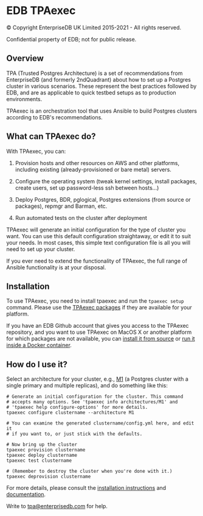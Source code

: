 EDB TPAexec
===========

© Copyright EnterpriseDB UK Limited 2015-2021 - All rights reserved.

Confidential property of EDB; not for public release.

## Overview

TPA (Trusted Postgres Architecture) is a set of recommendations from
EnterpriseDB (and formerly 2ndQuadrant) about how to set up a Postgres cluster
in various scenarios. These represent the best practices followed by EDB, and
are as applicable to quick testbed setups as to production environments.

TPAexec is an orchestration tool that uses Ansible to build Postgres
clusters according to EDB's recommendations.

## What can TPAexec do?

With TPAexec, you can:

1. Provision hosts and other resources on AWS and other platforms,
   including existing (already-provisioned or bare metal) servers.

2. Configure the operating system (tweak kernel settings, install
   packages, create users, set up password-less ssh between hosts…)

3. Deploy Postgres, BDR, pglogical, Postgres extensions (from source or
   packages), repmgr and Barman, etc.

4. Run automated tests on the cluster after deployment

TPAexec will generate an initial configuration for the type of cluster
you want. You can use this default configuration straightaway, or edit
it to suit your needs. In most cases, this simple text configuration
file is all you will need to set up your cluster.

If you ever need to extend the functionality of TPAexec, the full range
of Ansible functionality is at your disposal.

## Installation

To use TPAexec, you need to install tpaexec and run the `tpaexec setup`
command. Please use the [TPAexec packages](docs/INSTALL.md) if they are
available for your platform.

If you have an EDB Github account that gives you access to the TPAexec
repository, and you want to use TPAexec on MacOS X or another platform
for which packages are not available, you can [install it from
source](docs/INSTALL-repo.md) or [run it inside a Docker
container](docs/INSTALL-docker.md).

## How do I use it?

Select an architecture for your cluster,
e.g., [M1](docs/architecture-M1.md) (a Postgres cluster with a single
primary and multiple replicas), and do something like this:

```
# Generate an initial configuration for the cluster. This command
# accepts many options. See 'tpaexec info architectures/M1' and
# 'tpaexec help configure-options' for more details.
tpaexec configure clustername --architecture M1

# You can examine the generated clustername/config.yml here, and edit it
# if you want to, or just stick with the defaults.

# Now bring up the cluster
tpaexec provision clustername
tpaexec deploy clustername
tpaexec test clustername

# (Remember to destroy the cluster when you're done with it.)
tpaexec deprovision clustername
```

For more details, please consult the
[installation instructions](docs/INSTALL.md) and
[documentation](docs/index.md).

Write to tpa@enterprisedb.com for help.
